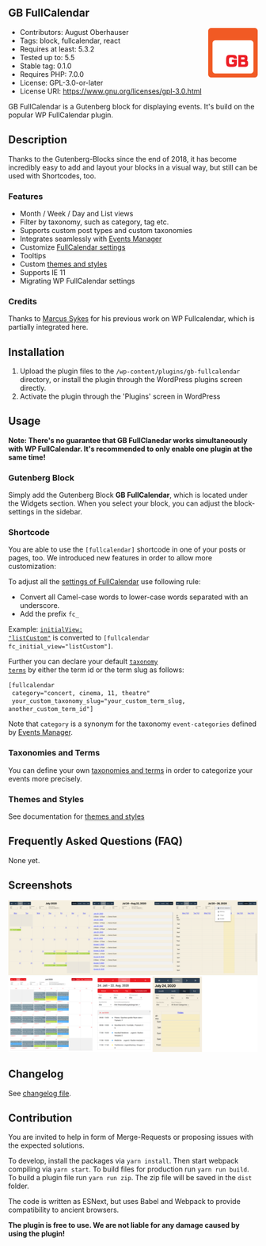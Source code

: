 ## GB FullCalendar

<img align="right" width="100" height="100" src="./assets/GB-FullCalendar.svg">

- Contributors:      August Oberhauser
- Tags:              block, fullcalendar, react
- Requires at least: 5.3.2
- Tested up to:      5.5
- Stable tag:        0.1.0
- Requires PHP:      7.0.0
- License:           GPL-3.0-or-later
- License URI:       https://www.gnu.org/licenses/gpl-3.0.html

GB FullCalendar is a Gutenberg block for displaying events. It's build on the popular WP FullCalendar plugin.

## Description

Thanks to the Gutenberg-Blocks since the end of 2018, it has become incredibly easy to add and layout your blocks in a 
visual way, but still can be used with Shortcodes, too.

### Features

- Month / Week / Day and List views
- Filter by taxonomy, such as category, tag etc.
- Supports custom post types and custom taxonomies
- Integrates seamlessly with [Events Manager](http://wordpress.org/extend/plugins/events-manager/)
- Customize [FullCalendar settings](https://fullcalendar.io/docs)
- Tooltips
- Custom [themes and styles](./docs/Themes-Styles.md)
- Supports IE 11
- Migrating WP FullCalendar settings

### Credits

Thanks to [Marcus Sykes](https://profiles.wordpress.org/netweblogic/) for his previous work on WP Fullcalendar, which is partially integrated here.

## Installation

1. Upload the plugin files to the `/wp-content/plugins/gb-fullcalendar` directory, or install the plugin through the WordPress plugins screen directly.
2. Activate the plugin through the 'Plugins' screen in WordPress

## Usage

<b>
    Note: There's no guarantee that GB FullClanedar works simultaneously with WP
    FullCalendar. It's recommended to only enable one plugin at the same time!
</b>

### Gutenberg Block

Simply add the Gutenberg Block <b>GB FullCalendar</b>, which is located under the Widgets section. 
When you select your block, you can adjust the block-settings in the sidebar.

### Shortcode

You are able to use the <code>[fullcalendar]</code> shortcode in one of your posts or pages, too.
We introduced new features in order to allow more customization:

To adjust all the <a href="https://fullcalendar.io/docs">settings of FullCalendar</a> use following rule:
- Convert all Camel-case words to lower-case words separated with an underscore.
- Add the prefix <code>fc_</code>

Example: 
[<code>initialView: "listCustom"</code>](https://fullcalendar.io/docs/initialView) is converted to 
<code>[fullcalendar fc_initial_view="listCustom"]</code>.               

Further you can declare your default [<code>taxonomy terms</code>](https://developer.wordpress.org/themes/basics/categories-tags-custom-taxonomies/#custom-taxonomies) 
by either the term id or the term slug as follows:

```
[fullcalendar 
 category="concert, cinema, 11, theatre" 
 your_custom_taxonomy_slug="your_custom_term_slug, another_custom_term_id"]
```

Note that <code>category</code> is a synonym for the taxonomy <code>event-categories</code>
defined by <a href="https://wp-events-plugin.com/">Events Manager</a>.

### Taxonomies and Terms

You can define your own [taxonomies and terms](./docs/EM-Taxonomies-Terms.md) in order to categorize your events more precisely.

### Themes and Styles

See documentation for [themes and styles](./docs/Themes-Styles.md)

## Frequently Asked Questions (FAQ)

None yet.

## Screenshots

![Desktop](./assets/GB-FullCalendar-desktop.png)
![Mobile & Theme](./assets/GB-FullCalendar-theme-mobil.png)

## Changelog

See [changelog file](./CHANGELOG.md).

## Contribution

You are invited to help in form of Merge-Requests or proposing issues with the expected solutions.

To develop, install the packages via `yarn install`. Then start webpack compiling via `yarn start`.
To build files for production run `yarn run build`.
To build a plugin file run `yarn run zip`. The zip file will be saved in the `dist` folder.

The code is written as ESNext, but uses Babel and Webpack to provide compatibility to ancient browsers.

**The plugin is free to use. We are not liable for any damage caused by using the plugin!**
